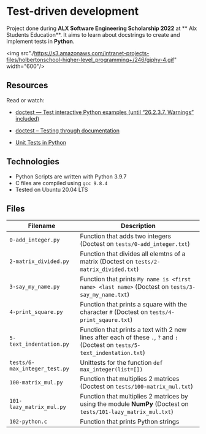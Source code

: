 # Test-driven development

Project done during **ALX Software Engineering Scholarship 2022** at ** Alx Students Education**. It aims to learn about docstrings to create and implement tests in **Python**.

<img src"./https://s3.amazonaws.com/intranet-projects-files/holbertonschool-higher-level_programming+/246/giphy-4.gif" width="600"/>

## Resources

Read or watch:

* [doctest — Test interactive Python examples (until “26.2.3.7. Warnings” included)](https://docs.python.org/3.4/library/doctest.html)

* [doctest – Testing through documentation](https://pymotw.com/3/doctest/)

* [Unit Tests in Python](https://www.youtube.com/watch?v=1Lfv5tUGsn8)


## Technologies
* Python Scripts are written with Python 3.9.7
* C files are compiled using `gcc 9.8.4`
* Tested on Ubuntu 20.04 LTS

## Files
| Filename | Description |
| -------- | ----------- |
| `0-add_integer.py` | Function that adds two integers (Doctest on `tests/0-add_integer.txt`) |
| `2-matrix_divided.py` | Function that divides all elemtns of a matrix (Doctest on `tests/2-matrix_divided.txt`) |
| `3-say_my_name.py` | Function that prints `My name is <first name> <last name>` (Doctest on `tests/3-say_my_name.txt`) |
| `4-print_square.py` | Function that prints a square with the character `#` (Doctest on `tests/4-print_sqaure.txt`) |
| `5-text_indentation.py` | Function that prints a text with 2 new lines after each of these `.`, `?` and `:` (Doctest on `tests/5-text_indentation.txt`) |
| `tests/6-max_integer_test.py` | Unittests for the function `def max_integer(list=[])` |
| `100-matrix_mul.py` | Function that multiplies 2 matrices (Doctest on `tests/100-matrix_mul.txt`) |
| `101-lazy_matrix_mul.py` | Function that multiplies 2 matrices by using the module **NumPy** (Doctest on `tests/101-lazy_matrix_mul.txt`) |
| `102-python.c` | Function that prints Python strings |
